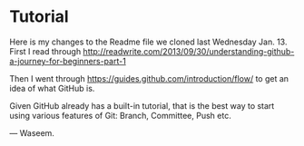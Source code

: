 # Tutorial

Here is my changes to the Readme file we cloned last Wednesday Jan. 13.
First I read through http://readwrite.com/2013/09/30/understanding-github-a-journey-for-beginners-part-1

Then I went through https://guides.github.com/introduction/flow/ to get an
idea of what GitHub is.

Given GitHub already has a built-in tutorial, that is the best way to start using various features of Git: Branch, Committee, Push etc.

—
Waseem.
